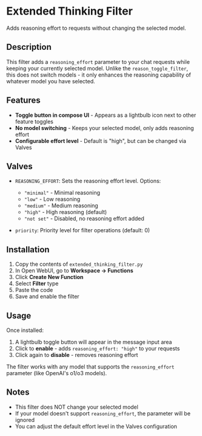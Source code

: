 # Extended Thinking Filter

Adds reasoning effort to requests without changing the selected model.

## Description

This filter adds a `reasoning_effort` parameter to your chat requests while keeping your currently selected model. Unlike the `reason_toggle_filter`, this does not switch models - it only enhances the reasoning capability of whatever model you have selected.

## Features

- **Toggle button in compose UI** - Appears as a lightbulb icon next to other feature toggles
- **No model switching** - Keeps your selected model, only adds reasoning effort
- **Configurable effort level** - Default is "high", but can be changed via Valves

## Valves

- `REASONING_EFFORT`: Sets the reasoning effort level. Options:
  - `"minimal"` - Minimal reasoning
  - `"low"` - Low reasoning
  - `"medium"` - Medium reasoning
  - `"high"` - High reasoning (default)
  - `"not set"` - Disabled, no reasoning effort added

- `priority`: Priority level for filter operations (default: 0)

## Installation

1. Copy the contents of `extended_thinking_filter.py`
2. In Open WebUI, go to **Workspace → Functions**
3. Click **Create New Function**
4. Select **Filter** type
5. Paste the code
6. Save and enable the filter

## Usage

Once installed:
1. A lightbulb toggle button will appear in the message input area
2. Click to **enable** - adds `reasoning_effort: "high"` to your requests
3. Click again to **disable** - removes reasoning effort

The filter works with any model that supports the `reasoning_effort` parameter (like OpenAI's o1/o3 models).

## Notes

- This filter does NOT change your selected model
- If your model doesn't support `reasoning_effort`, the parameter will be ignored
- You can adjust the default effort level in the Valves configuration
